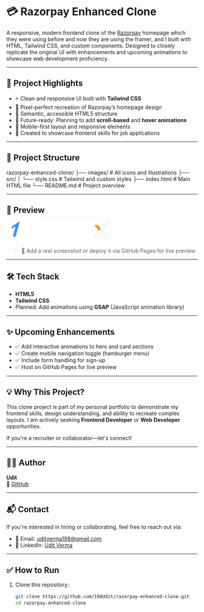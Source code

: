 # 💳 Razorpay Enhanced Clone

A responsive, modern frontend clone of the [Razorpay](https://razorpay.com) homepage which they were using before and now they are using the framer, and  I built with HTML, Tailwind CSS, and custom components. Designed to closely replicate the original UI with enhancements and upcoming animations to showcase web development proficiency.

---

## 📌 Project Highlights

- ⚡ Clean and responsive UI built with **Tailwind CSS**
- 🎯 Pixel-perfect recreation of Razorpay’s homepage design
- 🧠 Semantic, accessible HTML5 structure
- 🚀 Future-ready: Planning to add **scroll-based** and **hover animations**
- 📱 Mobile-first layout and responsive elements
- 💼 Created to showcase frontend skills for job applications

---

## 📂 Project Structure

razorpay-enhanced-clone/
├── images/ # All icons and illustrations
├── src/
│ └── style.css # Tailwind and custom styles
├── index.html # Main HTML file
└── README.md # Project overview


---

## 📸 Preview

![Project Screenshot](./images/razorpayX.svg) <!-- Replace this with an actual screenshot later -->

> 🌟 Add a real screenshot or deploy it via GitHub Pages for live preview

---

## 🛠️ Tech Stack

- **HTML5**
- **Tailwind CSS**
- Planned: Add animations using **GSAP** (JavaScript animation library)



---

## ✨ Upcoming Enhancements

- ✅ Add interactive animations to hero and card sections
- ✅ Create mobile navigation toggle (hamburger menu)
- ✅ Include form handling for sign-up
- ✅ Host on GitHub Pages for live preview

---

## 💡 Why This Project?

This clone project is part of my personal portfolio to demonstrate my frontend skills, design understanding, and ability to recreate complex layouts. I am actively seeking **Frontend Developer** or **Web Developer** opportunities.

If you're a recruiter or collaborator—let's connect!

---

## 🧑‍💻 Author

**Udit**  
🔗 [GitHub](https://github.com/198Udit)

---

## 📬 Contact

If you're interested in hiring or collaborating, feel free to reach out via:

- 📧 Email: uditverma198@gmail.com
- 💼 LinkedIn: [Udit Verma](www.linkedin.com/in/udit-verma198) 

---

## ✅ How to Run

1. Clone this repository:
   ```bash
   git clone https://github.com/198Udit/razorpay-enhanced-clone.git
   cd razorpay-enhanced-clone

